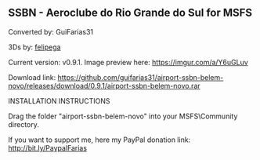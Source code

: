 ## SSBN - Aeroclube do Rio Grande do Sul for MSFS ##

Converted by: GuiFarias31

3Ds by: [felipega](https://forums.x-plane.org/index.php?/profile/385350-felipega/)

Current version: v0.9.1. Image preview here: https://imgur.com/a/Y6uGLuv

Download link: https://github.com/guifarias31/airport-ssbn-belem-novo/releases/download/0.9.1/airport-ssbn-belem-novo.rar

INSTALLATION INSTRUCTIONS

Drag the folder "airport-ssbn-belem-novo" into your MSFS\Community directory.

If you want to support me, here my PayPal donation link: http://bit.ly/PaypalFarias
